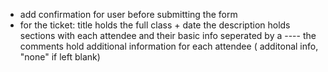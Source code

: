 - add confirmation for user before submitting the form
- for the ticket:
    title holds the full class + date
    the description holds sections with each attendee and their basic info
        seperated by a ----
    the comments hold additional information for each attendee ( additonal info, "none" if left blank)